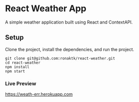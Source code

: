 # React Weather App

A simple weather application built using React and ContextAPI.

## Setup

Clone the project, install the dependencies, and run the project.

```
git clone git@github.com:ronaktk/react-weather.git
cd react-weather
npm install
npm start
```
### Live Preview

https://weath-err.herokuapp.com
